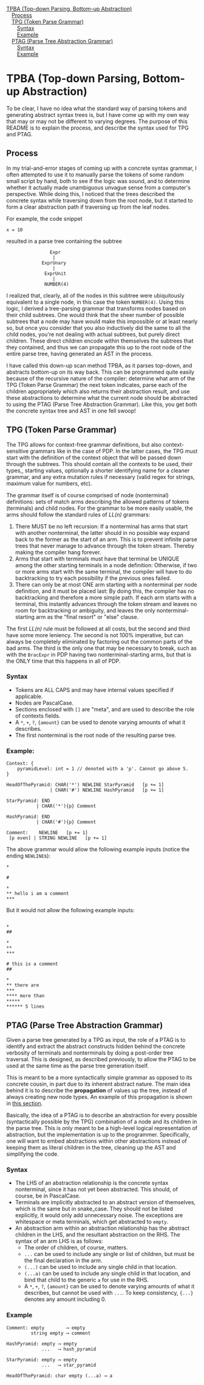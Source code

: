 [TPBA (Top-down Parsing, Bottom-up Abstraction)](#tpba-top-down-parsing-bottom-up-abstraction)  
&emsp;[Process](#process)  
&emsp;[TPG (Token Parse Grammar)](#tpg-token-parse-grammar)  
&emsp;&emsp;[Syntax](#syntax)  
&emsp;&emsp;[Example](#example)  
&emsp;[PTAG (Parse Tree Abstraction Grammar)](#ptag-parse-tree-abstraction-grammar)  
&emsp;&emsp;[Syntax](#syntax-1)  
&emsp;&emsp;[Example](#example-1)  

# TPBA (Top-down Parsing, Bottom-up Abstraction)

To be clear, I have no idea what the standard way of parsing tokens and generating abstract syntax trees is, but I have come up with my own way that may or may not be different to varying degrees. The purpose of this README is to explain the process, and describe the syntax used for TPG and PTAG.

## Process

In my trial-and-error stages of coming up with a concrete syntax grammar, I often attempted to use it to manually parse the tokens of some random small script by hand, both to see if the logic was sound, and to determine whether it actually made unambiguous unvague sense from a computer's perspective. While doing this, I noticed that the trees described the concrete syntax while traversing down from the root node, but it started to form a clear abstraction path if traversing up from the leaf nodes.

For example, the code snippet
```
x = 10
```
resulted in a parse tree containing the subtree
```
                Expr
                 |
             ExprUnary
                 |
              ExprUnit
                 |
              NUMBER(4)
```

I realized that, clearly, all of the nodes in this subtree were ubiquitously equivalent to a single node, in this case the token `NUMBER(4)`. Using this logic, I derived a tree-parsing grammar that transforms nodes based on their child subtrees. One would think that the sheer number of possible subtrees that a node may have would make this impossible or at least nearly so, but once you consider that you also inductively did the same to all the child nodes, you're not dealing with actual subtrees, but purely direct children. These direct children encode within themselves the subtrees that they contained, and thus we can propagate this up to the root node of the entire parse tree, having generated an AST in the process.

I have called this down-up scan method TPBA, as it parses top-down, and abstracts bottom-up on its way back. This can be programmed quite easily because of the recursive nature of the compiler: determine what arm of the TPG (Token Parse Grammar) the next token indicates, parse each of the children appropriately which also returns their abstraction result, and use these abstractions to determine what the current node should be abstracted to using the PTAG (Parse Tree Abstraction Grammar). Like this, you get both the concrete syntax tree and AST in one fell swoop!

## TPG (Token Parse Grammar)

The TPG allows for context-free grammar definitions, but also context-sensitive grammars like in the case of PDP. In the latter cases, the TPG must start with the definition of the context object that will be passed down through the subtrees. This should contain all the contexts to be used, their types,, starting values, optionally a shorter identifying name for a cleaner grammar, and any extra mutation rules if necessary (valid regex for strings, maximum value for numbers, etc).

The grammar itself is of course comprised of node (nonterminal) definitions: sets of match arms describing the allowed patterns of tokens (terminals) and child nodes. For the grammar to be more easily usable, the arms should follow the standard rules of *LL(n)* grammars:

1. There MUST be no left recursion: If a nonterminal has arms that start with another nonterminal, the latter should in no possible way expand back to the former as the start of an arm. This is to prevent infinite parse trees that never manage to advance through the token stream. Thereby making the compiler hang forever.
2. Arms that start with terminals must have that terminal be UNIQUE among the other starting terminals in a node definition: Otherwise, if two or more arms start with the same terminal, the compiler will have to do backtracking to try each possibility if the previous ones failed.
3. There can only be at most ONE arm starting with a nonterminal per node definition, and it must be placed last: By doing this, the compiler has no backtracking and therefore a more simple path. If each arm starts with a terminal, this instantly advances through the token stream and leaves no room for backtracking or ambiguity, and leaves the only nonterminal-starting arm as the "final resort" or "else" clause.

The first *LL(n)* rule must be followed at all costs, but the second and third have some more leniency. The second is not 100% imperative, but can always be completely eliminated by factoring out the common parts of the bad arms. The third is the only one that may be necessary to break, such as with the `BracExpr` in PDP having two nonterminal-starting arms, but that is the ONLY time that this happens in all of PDP.

### Syntax

* Tokens are ALL CAPS and may have internal values specified if applicable.
* Nodes are PascalCase.
* Sections enclosed with `[]` are "meta", and are used to describe the role of contexts fields.
* A `*`, `+`, `?`, `{amount}` can be used to denote varying amounts of what it describes.
* The first nonterminal is the root node of the resulting parse tree.

### Example:

```
Context: {
    pyramidLevel: int = 1 // denoted with a 'p'. Cannot go above 5.
}
```

```
HeadOfThePyramid: CHAR('*') NEWLINE StarPyramid   [p += 1]
                | CHAR('#') NEWLINE HashPyramid   [p += 1]
```

```
StarPyramid: END
           | CHAR('*'){p} Comment
```

```
HashPyramid: END
           | CHAR('#'){p} Comment
```

```
Comment:    NEWLINE   [p += 1]
 [p even] | STRING NEWLINE   [p += 1]
```

The above grammar would allow the following example inputs (notice the ending `NEWLINE`s):

```
*

```

```
#

```

```
*
** hello i am a comment
***
```

But it would not allow the following example inputs:

```

```

```
*
##

```

```
*
**
***
```

```
# this is a comment
##

```

```
*
** there are
***
**** more than
*****
****** 5 lines
```

## PTAG (Parse Tree Abstraction Grammar)

Given a parse tree generated by a TPG as input, the role of a PTAG is to identify and extract the abstract constructs hidden behind the concrete verbosity of terminals and nonterminals by doing a post-order tree traversal. This is designed, as described previously, to allow the PTAG to be used at the same time as the parse tree generation itself.

This is meant to be a more syntactically simple grammar as opposed to its concrete cousin, in part due to its inherent abstract nature. The main idea behind it is to describe the **propagation** of values up the tree, instead of always creating new node types. An example of this propagation is shown in [this section](#process).

Basically, the idea of a PTAG is to describe an abstraction for every possible (syntactically possible by the TPG) combination of a node and its children in the parse tree. This is only meant to be a high-level logical representation of abstraction, but the implementation is up to the programmer. Specifically, one will want to embed abstractions within other abstractions instead of keeping them as literal children in the tree, cleaning up the AST and simplifying the code.

### Syntax

* The LHS of an abstraction relationship is the concrete syntax nonterminal, since it has not yet been abstracted. This should, of course, be in PascalCase.
* Terminals are implicitly abstracted to an abstract version of themselves, which is the same but in snake_case. They should not be listed explicitly, it would only add unnecessary noise. The exceptions are whitespace or meta terminals, which get abstracted to `empty`.
* An abstraction arm within an abstraction relationship has the abstract children in the LHS, and the resultant abstraction on the RHS. The syntax of an arm LHS is as follows:
    * The order of children, of course, matters.
    * `...` can be used to include any single or list of children, but must be the final declaration in the arm.
    * `(...)` can be used to include any single child in that location.
    * `(...a)` can be used to include any single child in that location, and bind that child to the generic `a` for use in the RHS.
    * A `*`, `+`, `?`, `{amount}` can be used to denote varying amounts of what it describes, but cannot be used with `...`. To keep consistency, `{...}` denotes any amount including 0.

### Example

```
Comment: empty        ⟶ empty
         string empty ⟶ comment
```

```
HashPyramid: empty ⟶ empty
             ...   ⟶ hash_pyramid
```

```
StarPyramid: empty ⟶ empty
             ...   ⟶ star_pyramid
```

```
HeadOfThePyramid: char empty (...a) ⟶ a
```
